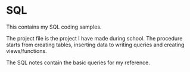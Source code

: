 # SQL
This contains my SQL coding samples.

The project file is the project I have made during school. The procedure starts from creating tables, inserting data to writing queries and creating views/functions.

The SQL notes contain the basic queries for my reference. 
